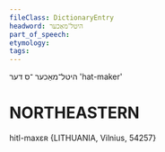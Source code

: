 ```yaml
---
fileClass: DictionaryEntry
headword: היטל־מאַכער
part_of_speech: 
etymology: 
tags: 
---
```

היטל־מאַכער
־ס
דער
'hat-maker'

NORTHEASTERN
==============

hitl-maxɛʀ {LITHUANIA, Vilnius, 54257}